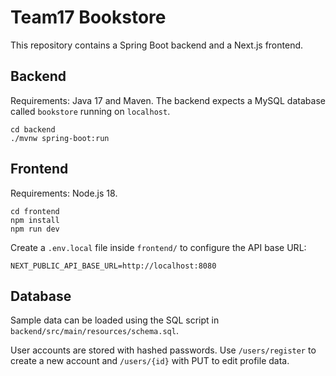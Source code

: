 # Team17 Bookstore

This repository contains a Spring Boot backend and a Next.js frontend.

## Backend

Requirements: Java 17 and Maven. The backend expects a MySQL database called `bookstore` running on `localhost`.

```
cd backend
./mvnw spring-boot:run
```

## Frontend

Requirements: Node.js 18.

```
cd frontend
npm install
npm run dev
```

Create a `.env.local` file inside `frontend/` to configure the API base URL:

```
NEXT_PUBLIC_API_BASE_URL=http://localhost:8080
```

## Database

Sample data can be loaded using the SQL script in `backend/src/main/resources/schema.sql`.

User accounts are stored with hashed passwords. Use `/users/register` to create a new account and `/users/{id}` with PUT to edit profile data.

